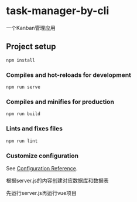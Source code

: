 # task-manager-by-cli
一个Kanban管理应用

## Project setup
```
npm install
```

### Compiles and hot-reloads for development
```
npm run serve
```

### Compiles and minifies for production
```
npm run build
```

### Lints and fixes files
```
npm run lint
```

### Customize configuration
See [Configuration Reference](https://cli.vuejs.org/config/).

根据server.js的内容创建对应数据库和数据表

先运行server.js再运行vue项目